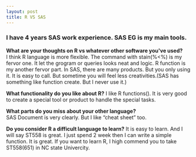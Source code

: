 ```yaml
---
layout: post
title: R VS SAS
---
```

### I have 4 years SAS work experience. SAS EG is my main tools.   

**What are your thoughts on R vs whatever other software you've used?**  
I think R language is more flexible. The command with stain(%<%) is my fervor one. It let the grogram or queries looks neat and logic.
R function is my another fervor part. In SAS, there are many products. But you only using it. It is easy to call. But sometime you will feel less creativities.(SAS has something like function create. But I never use it.)

**What functionality do you like about R?** 
I like R functions(). It is very good to create a special tool or product to handle the special tasks.

**What parts do you miss about your other language?**  
SAS Document is very clearly. But I like “cheat sheet” too. 

**Do you consider R a difficult language to learn?** 
It is easy to learn. And I will say ST558 is great. I just spend 2 week then I can write a simple function. It is great. 
If you want to learn R, I high commend you to take ST558(651) in NC state Univercity. 


